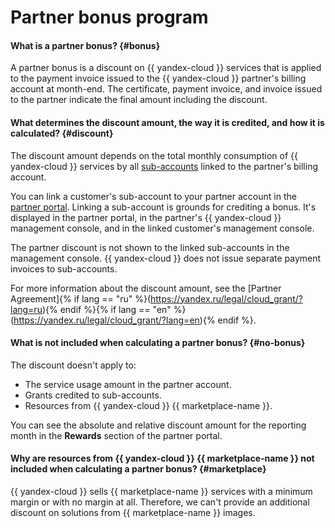 # Partner bonus program

#### What is a partner bonus? {#bonus}

A partner bonus is a discount on {{ yandex-cloud }} services that is applied to the payment invoice issued to the {{ yandex-cloud }} partner's billing account at month-end. The certificate, payment invoice, and invoice issued to the partner indicate the final amount including the discount.

#### What determines the discount amount, the way it is credited, and how it is calculated? {#discount}

The discount amount depends on the total monthly consumption of {{ yandex-cloud }} services by all [sub-accounts](start-grant.md#sub-account) linked to the partner's billing account.

You can link a customer's sub-account to your partner account in the [partner portal](https://partners.cloud.yandex.ru/). Linking a sub-account is grounds for crediting a bonus. It's displayed in the partner portal, in the partner's {{ yandex-cloud }} management console, and in the linked customer's management console.

The partner discount is not shown to the linked sub-accounts in the management console. {{ yandex-cloud }} does not issue separate payment invoices to sub-accounts.

For more information about the discount amount, see the [Partner Agreement]{% if lang == "ru" %}(https://yandex.ru/legal/cloud_grant/?lang=ru){% endif %}{% if lang == "en" %}(https://yandex.ru/legal/cloud_grant/?lang=en){% endif %}.

#### What is not included when calculating a partner bonus? {#no-bonus}

The discount doesn't apply to:
* The service usage amount in the partner account.
* Grants credited to sub-accounts.
* Resources from {{ yandex-cloud }} {{ marketplace-name }}.

You can see the absolute and relative discount amount for the reporting month in the **Rewards** section of the partner portal.

#### Why are resources from {{ yandex-cloud }} {{ marketplace-name }} not included when calculating a partner bonus? {#marketplace}

{{ yandex-cloud }} sells {{ marketplace-name }} services with a minimum margin or with no margin at all. Therefore, we can't provide an additional discount on solutions from {{ marketplace-name }} images.
